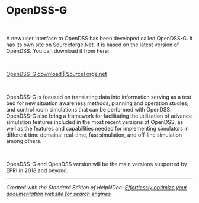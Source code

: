 # OpenDSS-G

&nbsp;

A new user interface to OpenDSS has been developed called OpenDSS-G. It has its own site on Sourceforge.Net. It is based on the latest version of OpenDSS. You can download it from here:

&nbsp;

[OpenDSS-G download \| SourceForge.net ](<https://sourceforge.net/projects/dssimpc/>)

&nbsp;

OpenDSS-G is focused on translating data into information serving as a test bed for new situation awareness methods, planning and operation studies, and control room simulations that can be performed with OpenDSS. OpenDSS-G also bring a framework for facilitating the utilization of advance simulation features included in the most recent versions of OpenDSS, as well as the features and capabilities needed for implementing simulators in different time domains: real-time, fast simulation, and off-line simulation among others.

&nbsp;

OpenDSS-G and OpenDSS version will be the main versions supported by EPRI in 2018 and beyond.

***
_Created with the Standard Edition of HelpNDoc: [Effortlessly optimize your documentation website for search engines](<https://www.helpndoc.com/feature-tour/produce-html-websites/>)_
